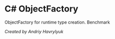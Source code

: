 C# ObjectFactory
===========

ObjectFactory for runtime type creation. Benchmark

*Created by Andriy Havrylyuk*
